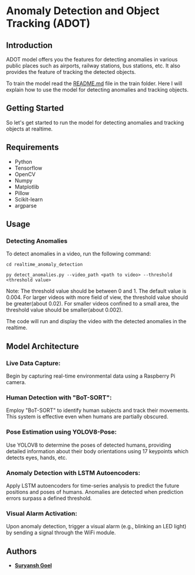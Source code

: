 # Anomaly Detection and Object Tracking (ADOT)
## Introduction
ADOT model offers you the features for detecting anomalies in various public places such as airports, railway stations, bus stations, etc. It also provides the feature of tracking the detected objects.

To train the model read the [README.md](./train/README.md) file in the train folder.
Here I will explain how to use the model for detecting anomalies and tracking objects.

## Getting Started
So let's get started to run the model for detecting anomalies and tracking objects at realtime.
## Requirements
- Python
- Tensorflow
- OpenCV
- Numpy
- Matplotlib
- Pillow
- Scikit-learn
- argparse

## Usage
### Detecting Anomalies
To detect anomalies in a video, run the following command:
```
cd realtime_anomaly_detection
```
```
py detect_anomalies.py --video_path <path to video> --threshold <threshold value>
```
Note: The threshold value should be between 0 and 1. The default value is 0.004. For larger videos with more field of view, the threshold value should be greater(about 0.02). For smaller videos confined to a small area, the threshold value should be smaller(about 0.002).

The code will run and display the video with the detected anomalies in the realtime.

## Model Architecture
### Live Data Capture: 
Begin by capturing real-time environmental data using a Raspberry Pi camera.​

### Human Detection with "BoT-SORT": 
Employ "BoT-SORT" to identify human subjects and track their movements. This system is effective even when humans are partially obscured.​

### Pose Estimation using YOLOV8-Pose: 
Use YOLOV8 to determine the poses of detected humans, providing detailed information about their body orientations using 17 keypoints which detects eyes, hands, etc.​

### Anomaly Detection with LSTM Autoencoders: 
Apply LSTM autoencoders for time-series analysis to predict the future positions and poses of humans. Anomalies are detected when prediction errors surpass a defined threshold.​

### Visual Alarm Activation: 
Upon anomaly detection, trigger a visual alarm (e.g., blinking an LED light) by sending a signal through the WiFi module.​
## Authors
* **[Suryansh Goel](www.github.com/surya2003-real)**

